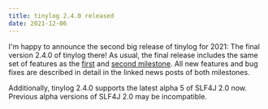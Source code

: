 ```yaml
---
title: tinylog 2.4.0 released
date: 2021-12-06
---
```


I'm happy to announce the second big release of tinylog for 2021: The final version 2.4.0 of tinylog there! As usual, the final release includes the same set of features as the [first](2021/04/first-milestone-of-tinylog-2.4-is-out/) and [second milestone](2021/11/second-milestone-of-tinylog-2.4-is-out/). All new features and bug fixes are described in detail in the linked news posts of both milestones.

Additionally, tinylog 2.4.0 supports the latest alpha 5 of SLF4J 2.0 now. Previous alpha versions of SLF4J 2.0 may be incompatible.
